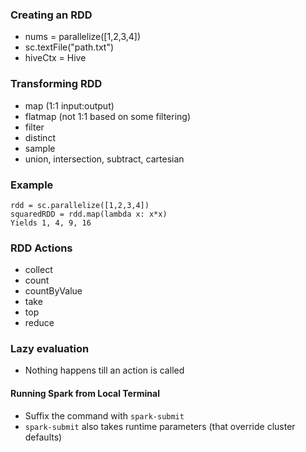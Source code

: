### Creating an RDD
- nums = parallelize([1,2,3,4])
- sc.textFile("path.txt")
- hiveCtx = Hive

### Transforming RDD
- map (1:1 input:output)
- flatmap (not 1:1 based on some filtering)
- filter
- distinct
- sample
- union, intersection, subtract, cartesian

### Example
```
rdd = sc.parallelize([1,2,3,4])
squaredRDD = rdd.map(lambda x: x*x)
Yields 1, 4, 9, 16
```

### RDD Actions
- collect
- count
- countByValue
- take
- top
- reduce

### Lazy evaluation
- Nothing happens till an action is called

#### Running Spark from Local Terminal
- Suffix the command with `spark-submit`
- `spark-submit` also takes runtime parameters (that override cluster defaults)

